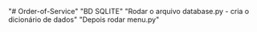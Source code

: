 "# Order-of-Service" 
"BD SQLITE"
"Rodar o arquivo database.py - cria o dicionário de dados"
"Depois rodar menu.py"
